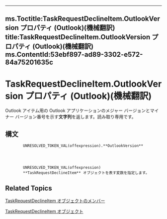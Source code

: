 

---
ms.Toctitle:TaskRequestDeclineItem.OutlookVersion プロパティ (Outlook)(機械翻訳)
title:TaskRequestDeclineItem.OutlookVersion プロパティ (Outlook)(機械翻訳)
ms.ContentId:53ebf897-ad89-3302-e572-84a75201635c
---
# TaskRequestDeclineItem.OutlookVersion プロパティ (Outlook)(機械翻訳)




Outlook アイテム用の Outlook アプリケーションのメジャー バージョンとマイナー バージョン番号を示す**文字列**を返します。読み取り専用です。

## 構文

            UNRESOLVED_TOKEN_VAL(offexpression).**OutlookVersion**




            UNRESOLVED_TOKEN_VAL(offexpression)
            **TaskRequestDeclineItem** オブジェクトを表す変数を指定します。



## Related Topics

[TaskRequestDeclineItem オブジェクトのメンバー](3de31d0d-2444-876c-5d4d-1192851301af.md)

[TaskRequestDeclineItem オブジェクト](e842c7c0-7943-9219-329b-30b892ab99b0.md)




